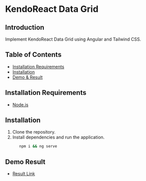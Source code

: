 # KendoReact Data Grid

## Introduction

Implement KendoReact Data Grid using Angular and Tailwind CSS.

## Table of Contents

- [Installation Requirements](#installation-requirements)
- [Installation](#installation)
- [Demo & Result](#demo-result)

## Installation Requirements

- [Node.js](https://nodejs.org/)

## Installation

1. Clone the repository.
2. Install dependencies and run the application.
   ```bash
      npm i && ng serve
   ```

## Demo Result

- [Result Link](https://drive.google.com/drive/folders/1EKTLJoZSRtfeV3T7a3owKgseIM0fAsO9?usp=sharing)
